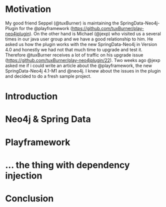 # Motivation

My good friend Seppel (@tuxBurner) is maintaining the SpringData-Neo4j-Plugin for the @playframework (https://github.com/tuxBurner/play-neo4jplugin).
On the other hand is Michael (@jexp) who visited us a several times in our java user group and we have a good relationship to him. He asked us how the plugin works with
the new SpringData-Neo4j in Version 4.0 and honestly we had not that much time to upgrade and test it. Therefore @tuxBurner receives a lot of traffic on his upgrade issue (https://github.com/tuxBurner/play-neo4jplugin/22).
Two weeks ago @jexp asked me if i could write an article about the @playframework, the new SpringData-Neo4j 4.1-M1 and @neo4j. I knew about the issues in the plugin and decided to do a fresh sample project.

# Introduction

# Neo4j & Spring Data

# Playframework

# ... the thing with dependency injection

# Conclusion
